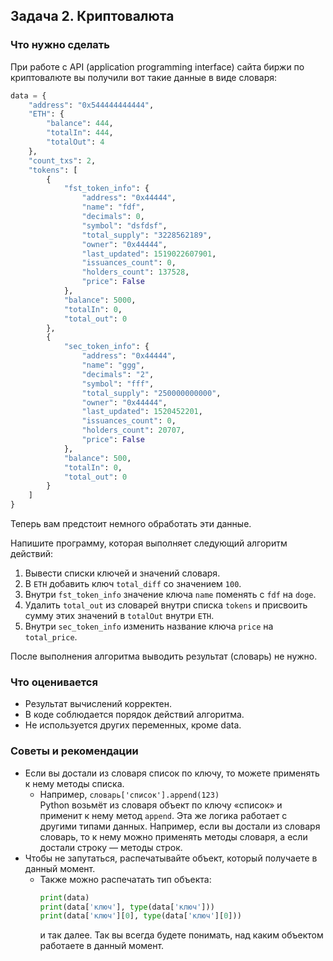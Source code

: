## Задача 2. Криптовалюта
### Что нужно сделать
При работе с API (application programming interface) сайта биржи по 
криптовалюте вы получили вот такие данные в виде словаря:

```python
data = {
    "address": "0x544444444444",
    "ETH": {
        "balance": 444,
        "totalIn": 444,
        "totalOut": 4
    },
    "count_txs": 2,
    "tokens": [
        {
            "fst_token_info": {
                "address": "0x44444",
                "name": "fdf",
                "decimals": 0,
                "symbol": "dsfdsf",
                "total_supply": "3228562189",
                "owner": "0x44444",
                "last_updated": 1519022607901,
                "issuances_count": 0,
                "holders_count": 137528,
                "price": False
            },
            "balance": 5000,
            "totalIn": 0,
            "total_out": 0
        },
        {
            "sec_token_info": {
                "address": "0x44444",
                "name": "ggg",
                "decimals": "2",
                "symbol": "fff",
                "total_supply": "250000000000",
                "owner": "0x44444",
                "last_updated": 1520452201,
                "issuances_count": 0,
                "holders_count": 20707,
                "price": False
            },
            "balance": 500,
            "totalIn": 0,
            "total_out": 0
        }
    ]
}
```

Теперь вам предстоит немного обработать эти данные.

Напишите программу, которая выполняет следующий алгоритм действий:

1. Вывести списки ключей и значений словаря.
2. В `ETH` добавить ключ `total_diff` со значением `100`.
3. Внутри `fst_token_info` значение ключа `name` поменять с `fdf` на `doge`.
4. Удалить `total_out` из словарей внутри списка `tokens` и присвоить сумму этих значений в `totalOut` внутри `ETH`.
5. Внутри `sec_token_info` изменить название ключа `price` на `total_price`.

После выполнения алгоритма выводить результат (словарь) не нужно.
### Что оценивается
- Результат вычислений корректен.
- В коде соблюдается порядок действий алгоритма.
- Не используется других переменных, кроме data.

### Советы и рекомендации
- Если вы достали из словаря список по ключу, то можете применять к нему методы списка. 
  - Например, `словарь['список'].append(123)`  
    Python возьмёт из словаря объект по ключу «список» и применит к нему метод `append`. Эта же логика работает с другими типами данных. Например, если вы достали из словаря словарь, то к нему можно применять методы словаря, а если достали строку — методы строк.
- Чтобы не запутаться, распечатывайте объект, который получаете в данный момент. 
  - Также можно распечатать тип объекта:
    ```python
    print(data)
    print(data['ключ'], type(data['ключ']))
    print(data['ключ'][0], type(data['ключ'][0]))
    ```
    и так далее. Так вы всегда будете понимать, над каким объектом работаете в данный момент.
